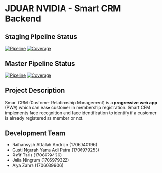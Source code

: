# JDUAR NVIDIA - Smart CRM Backend

## Staging Pipeline Status
[![Pipeline](https://gitlab.cs.ui.ac.id/ppl-fasilkom-ui/2020/jduar-nvidia-smart-crm/badges/staging/pipeline.svg)](https://gitlab.cs.ui.ac.id/ppl-fasilkom-ui/2020/jduar-nvidia-smart-crm/commits/staging)
[![Coverage](https://gitlab.cs.ui.ac.id/ppl-fasilkom-ui/2020/jduar-nvidia-smart-crm/badges/staging/coverage.svg)](https://gitlab.cs.ui.ac.id/ppl-fasilkom-ui/2020/jduar-nvidia-smart-crm/commits/staging)

## Master Pipeline Status
[![Pipeline](https://gitlab.cs.ui.ac.id/ppl-fasilkom-ui/2020/jduar-nvidia-smart-crm/badges/master/pipeline.svg)](https://gitlab.cs.ui.ac.id/ppl-fasilkom-ui/2020/jduar-nvidia-smart-crm/commits/master)
[![Coverage](https://gitlab.cs.ui.ac.id/ppl-fasilkom-ui/2020/jduar-nvidia-smart-crm/badges/master/coverage.svg)](https://gitlab.cs.ui.ac.id/ppl-fasilkom-ui/2020/jduar-nvidia-smart-crm/commits/master)

## Project Description
Smart CRM (Customer Relationship Management) is a **progressive web app** (PWA) which can ease customer in membership registration. Smart CRM implements face recognition and face identification to identify if a customer is already registered as member or not.


## Development Team
- Raihansyah Attallah Andrian (1706040196)
- Gusti Ngurah Yama Adi Putra (1706979253)
- Rafif Taris (1706979436)
- Julia Ningrum (1706979322)
- Alya Zahra (1706039906)
